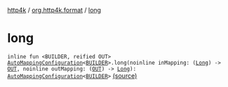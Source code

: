 [http4k](../index.md) / [org.http4k.format](index.md) / [long](./long.md)

# long

`inline fun <BUILDER, reified OUT> `[`AutoMappingConfiguration`](-auto-mapping-configuration/index.md)`<`[`BUILDER`](long.md#BUILDER)`>.long(noinline inMapping: (`[`Long`](https://kotlinlang.org/api/latest/jvm/stdlib/kotlin/-long/index.html)`) -> `[`OUT`](long.md#OUT)`, noinline outMapping: (`[`OUT`](long.md#OUT)`) -> `[`Long`](https://kotlinlang.org/api/latest/jvm/stdlib/kotlin/-long/index.html)`): `[`AutoMappingConfiguration`](-auto-mapping-configuration/index.md)`<`[`BUILDER`](long.md#BUILDER)`>` [(source)](https://github.com/http4k/http4k/blob/master/http4k-core/src/main/kotlin/org/http4k/format/AutoMappingConfiguration.kt#L88)